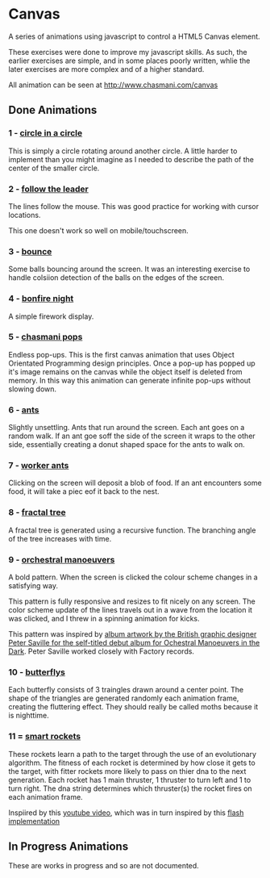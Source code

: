 # Canvas

A series of animations using javascript to control a HTML5 Canvas element. 

These exercises were done to improve my javascript skills. As such, the earlier exercises are simple, and in some places poorly written, whlie the later exercises are more complex and of a higher standard.  

All animation can be seen at http://www.chasmani.com/canvas

## Done Animations

### 1 - [circle in a circle](http://www.chasmani.com/canvas/1)

This is simply a circle rotating around another circle. A little harder to implement than you might imagine as I needed to describe the path of the center of the smaller circle. 

### 2 - [follow the leader](http://www.chasmani.com/canvas/2)

The lines follow the mouse. This was good practice for working with cursor locations.

This one doesn't work so well on mobile/touchscreen.

### 3 - [bounce](http://www.chasmani.com/canvas/3)

Some balls bouncing around the screen. It was an interesting exercise to handle colsiion detection of the balls on the edges of the screen.

### 4 - [bonfire night](http://www.chasmani.com/canvas/4)

A simple firework display. 

### 5 - [chasmani pops](http://www.chasmani.com/canvas/5)

Endless pop-ups. This is the first canvas animation that uses Object Orientated Programming design principles. Once a pop-up has popped up it's image remains on the canvas while the object itself is deleted from memory. In this way this animation can generate infinite pop-ups without slowing down. 

### 6 - [ants](http://www.chasmani.com/canvas/6)

Slightly unsettling. Ants that run around the screen. Each ant goes on a random walk. If an ant goe soff the side of the screen it wraps to the other side, essentially creating a donut shaped space for the ants to walk on.

### 7 - [worker ants](http://www.chasmani.com/canvas/7)

Clicking on the screen will deposit a blob of food. If an ant encounters some food, it will take a piec eof it back to the nest.

### 8 - [fractal tree](http://www.chasmani.com/canvas/8)

A fractal tree is generated using a recursive function. The branching angle of the tree increases with time. 

### 9 - [orchestral manoeuvers](http://www.chasmani.com/canvas/9)

A bold pattern. When the screen is clicked the colour scheme changes in a satisfying way. 

This pattern is fully responsive and resizes to fit nicely on any screen. The color scheme update of the lines travels out in a wave from the location it was clicked, and I threw in a spinning animation for kicks. 

This pattern was inspired by [album artwork by the British graphic designer Peter Saville for the self-titled debut album for Ochestral Manoeuvers in the Dark](https://en.wikipedia.org/wiki/Orchestral_Manoeuvres_in_the_Dark_(album)). Peter Saville worked closely with Factory records.

### 10 - [butterflys](http://www.chasmani.com/canvas/10)

Each butterfly consists of 3 traingles drawn around a center point. The shape of the triangles are generated randomly each animation frame, creating the fluttering effect. They should really be called moths because it is nighttime.

### 11 = [smart rockets](http://www.chasmani.com/canvas/11)

These rockets learn a path to the target through the use of an evolutionary algorithm. The fitness of each rocket is determined by how close it gets to the target, with fitter rockets more likely to pass on thier dna to the next generation. Each rocket has 1 main thruster, 1 thruster to turn left and 1 to turn right. The dna string determines which thruster(s) the rocket fires on each animation frame.  

Inspiired by this [youtube video](https://www.youtube.com/watch?v=bGz7mv2vD6g), which was in turn inspired by this [flash implementation](http://www.blprnt.com/smartrockets/) 

## In Progress Animations

These are works in progress and so are not documented.